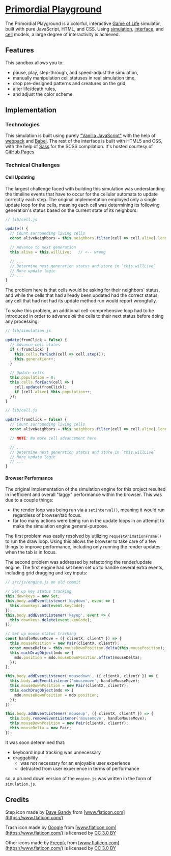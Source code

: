 # [Primordial Playground][primordial-playground]

The Primordial Playground is a colorful, interactive [Game of Life][conways-gol-wiki] simulator, built with pure JavaScript, HTML, and CSS. Using [simulation][simulation-code], [interface][interface-code], and [cell][cell-code] models, a large degree of interactivity is achieved.

## Features

This sandbox allows you to:
- pause, play, step-through, and speed-adjust the simulation,
- manually manipulation cell statuses in real simulation time,
- drop pre-designed patterns and creatures on the grid,
- alter life/death rules,
- and adjust the color scheme.

## Implementation

### Technologies

This simulation is built using purely ["Vanilla JavaScript"][vanilla-js] with the help of [webpack][webpack] and [Babel][babel]. The rest of the interface is built with HTML5 and CSS, with the help of [Sass][sass] for the SCSS compilation. It's hosted courtesy of [GitHub Pages][gh-pages]

### Technical Challenges

#### Cell Updating

The largest challenge faced with building this simulation was understanding the timeline events that have to occur for the cellular automata to update correctly each step. The original implementation employed only a single update loop for the cells, meaning each cell was determining its following generation's status based on the current state of its neighbors.

```JavaScript
// lib/cell.js

update() {
  // Count surrounding living cells
  const aliveNeighbors = this.neighbors.filter(cell => cell.alive).length;

  // Advance to next generation
  this.alive = this.willLive;   // <-- wrong

  // ...
  // Determine next generation status and store in `this.willLive`
  // More update logic
  // ...
}
```

The problem here is that cells would be asking for their neighbors' status, and while the cells that had already been updated had the correct status, any cell that had not had its update method run would report wrongfully.

To solve this problem, an additional cell-comprehensive loop had to be introduced in order to advance _all_ the cells to their next status before doing any processing:

```JavaScript
// lib/simulation.js

update(fromClick = false) {
  // Advance cell states
  if (!fromClick) {
    this.cells.forEach(cell => cell.step());
    this.generation++;
  }

  // Update cells
  this.population = 0;
  this.cells.forEach(cell => {
    cell.update(fromClick);
    if (cell.alive) this.population++;
  });
}
```

```JavaScript
// lib/cell.js

update(fromClick = false) {
  // Count surrounding living cells
  const aliveNeighbors = this.neighbors.filter(cell => cell.alive).length;

  // NOTE: No more cell advancement here

  // ...
  // Determine next generation status and store in `this.willLive`
  // More update logic
  // ...
}
```

#### Browser Performance

The original implementation of the simulation engine for this project resulted in inefficient and overall "laggy" performance within the browser. This was due to a couple things:
- the render loop was being run via a `setInterval()`, meaning it would run regardless of browser/tab focus.
- far too many actions were being run in the update loops in an attempt to make the simulation engine general-purpose.

The first problem was easily resolved by utilizing `requestAnimationFrame()` to run the draw loop. Using this allows the browser to take care of a few things to improve performance, including only running the render updates when the tab is in focus.

The second problem was addressed by refactoring the render/update engine. The first engine had set been set up to handle several extra events, including grid dragging and key inputs:

```JavaScript
// src/js/engine.js on old commit

// Set up key status tracking
this.downkeys = new Set;
this.body.addEventListener('keydown', event => {
  this.downkeys.add(event.keyCode);
});
this.body.addEventListener('keyup', event => {
  this.downkeys.delete(event.keyCode);
});

// Set up mouse status tracking
const handleMouseMove = ({ clientX, clientY }) => {
  this.mousePosition = new Pair(clientX, clientY);
  const mouseDelta = this.mouseDownPosition.delta(this.mousePosition);
  this.eachDragObject(mdo => {
    mdo.position = mdo.mouseDownPosition.offset(mouseDelta);
  });
};

this.body.addEventListener('mousedown', ({ clientX, clientY }) => {
  this.body.addEventListener('mousemove', handleMouseMove);
  this.mouseDownPosition = new Pair(clientX, clientY);
  this.eachDragObject(mdo => {
    mdo.mouseDownPosition = mdo.position;
  });
});

this.body.addEventListener('mouseup', ({ clientX, clientY }) => {
  this.body.removeEventListener('mousemove', handleMouseMove);
  this.mouseDownPosition = new Pair(clientX, clientY);
  this.mouseDelta = new Pair;
});
```

It was soon determined that:
- keyboard input tracking was unnecessary
- draggability
  - was not necessary for an enjoyable user experience
  - detracted from user experience in terms of performance

so, a pruned down version of the `engine.js` was written in the form of `simulation.js`.

## Credits
Step icon made by [Dave Gandy](https://www.flaticon.com/authors/dave-gandy) from [www.flaticon.com](https://www.flaticon.com/)

Trash icon made by [Google](https://www.flaticon.com/authors/google) from [www.flaticon.com](https://www.flaticon.com/) is licensed by [CC 3.0 BY](http://creativecommons.org/licenses/by/3.0/)

Other icons made by [Freepik](http://www.freepik.com) from [www.flaticon.com](https://www.flaticon.com/) is licensed by [CC 3.0 BY](http://creativecommons.org/licenses/by/3.0/)

<!-- ### Links ### -->
[primordial-playground]: http://boothandrewd.github.io/primordial-playground
[conways-gol-wiki]: https://en.wikipedia.org/wiki/Conway%27s_Game_of_Life
[simulation-code]: [lib/simulation.js]
[interface-code]: [lib/interface.js]
[cell-code]: [lib/cell.js]
[vanilla-js]: http://vanilla-js.com/
[webpack]: https://webpack.github.io/
[babel]: https://babeljs.io/
[sass]: http://sass-lang.com/
[gh-pages]: https://pages.github.com/
